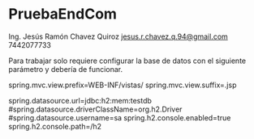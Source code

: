 # PruebaEndCom

Ing. Jesús Ramón Chavez Quiroz
jesus.r.chavez.q.94@gmail.com
7442077733

Para trabajar solo requiere configurar la base de datos con el siguiente parámetro y debería de funcionar.

spring.mvc.view.prefix=WEB-INF/vistas/
spring.mvc.view.suffix=.jsp

spring.datasource.url=jdbc:h2:mem:testdb
#spring.datasource.driverClassName=org.h2.Driver
#spring.datasource.username=sa
spring.h2.console.enabled=true
spring.h2.console.path=/h2
